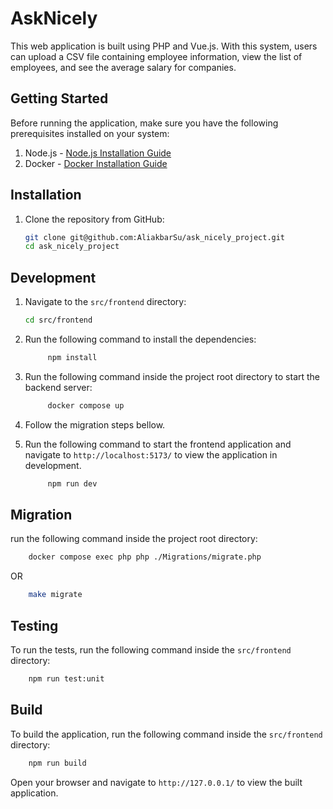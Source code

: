 # AskNicely

This web application is built using PHP and Vue.js. With this system, users can upload a CSV file containing employee information, view the list of employees, and see the average salary for companies.

## Getting Started

Before running the application, make sure you have the following prerequisites installed on your system:

1. Node.js - [Node.js Installation Guide](https://nodejs.org/en/download/)
2. Docker - [Docker Installation Guide](https://docs.docker.com/engine/install/)

## Installation

1. Clone the repository from GitHub:

   ```bash
   git clone git@github.com:AliakbarSu/ask_nicely_project.git
   cd ask_nicely_project
   ```

## Development

1. Navigate to the `src/frontend` directory:

   ```bash
   cd src/frontend
   ```

2. Run the following command to install the dependencies:

   ```bash
        npm install
   ```

3. Run the following command inside the project root directory to start the backend server:

   ```bash
        docker compose up
   ```

4. Follow the migration steps bellow.

5. Run the following command to start the frontend application and navigate to `http://localhost:5173/` to view the application in development.

   ```bash
        npm run dev
   ```

## Migration

run the following command inside the project root directory:

```bash
    docker compose exec php php ./Migrations/migrate.php
```

OR

```bash
    make migrate
```

## Testing

To run the tests, run the following command inside the `src/frontend` directory:

```bash
    npm run test:unit
```

## Build

To build the application, run the following command inside the `src/frontend` directory:

```bash
    npm run build
```

Open your browser and navigate to `http://127.0.0.1/` to view the built application.
